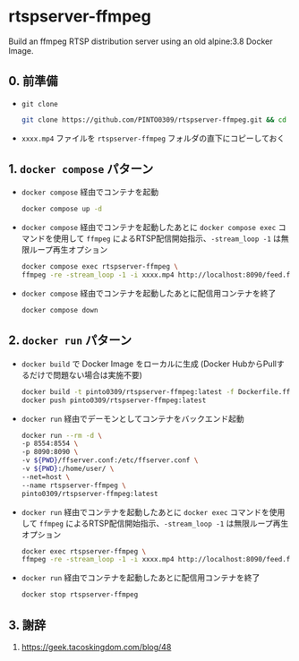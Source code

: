 # rtspserver-ffmpeg
Build an ffmpeg RTSP distribution server using an old alpine:3.8 Docker Image.

## 0. 前準備
- `git clone`
    ```bash
    git clone https://github.com/PINTO0309/rtspserver-ffmpeg.git && cd rtspserver-ffmpeg
    ```
- `xxxx.mp4` ファイルを `rtspserver-ffmpeg` フォルダの直下にコピーしておく

## 1. `docker compose` パターン
- `docker compose` 経由でコンテナを起動
    ```bash
    docker compose up -d
    ```
- `docker compose` 経由でコンテナを起動したあとに `docker compose exec` コマンドを使用して `ffmpeg` によるRTSP配信開始指示、`-stream_loop -1` は無限ループ再生オプション
    ```bash
    docker compose exec rtspserver-ffmpeg \
    ffmpeg -re -stream_loop -1 -i xxxx.mp4 http://localhost:8090/feed.ffm
    ```
- `docker compose` 経由でコンテナを起動したあとに配信用コンテナを終了
    ```bash
    docker compose down
    ```

## 2. `docker run` パターン
- `docker build` で Docker Image をローカルに生成 (Docker HubからPullするだけで問題ない場合は実施不要)
    ```bash
    docker build -t pinto0309/rtspserver-ffmpeg:latest -f Dockerfile.ffmpegrtsp .
    docker push pinto0309/rtspserver-ffmpeg:latest
    ```
- `docker run` 経由でデーモンとしてコンテナをバックエンド起動
    ```bash
    docker run --rm -d \
    -p 8554:8554 \
    -p 8090:8090 \
    -v ${PWD}/ffserver.conf:/etc/ffserver.conf \
    -v ${PWD}:/home/user/ \
    --net=host \
    --name rtspserver-ffmpeg \
    pinto0309/rtspserver-ffmpeg:latest
    ```
- `docker run` 経由でコンテナを起動したあとに `docker exec` コマンドを使用して `ffmpeg` によるRTSP配信開始指示、`-stream_loop -1` は無限ループ再生オプション
    ```bash
    docker exec rtspserver-ffmpeg \
    ffmpeg -re -stream_loop -1 -i xxxx.mp4 http://localhost:8090/feed.ffm
    ```
- `docker run` 経由でコンテナを起動したあとに配信用コンテナを終了
    ```bash
    docker stop rtspserver-ffmpeg
    ```

## 3. 謝辞
1. https://geek.tacoskingdom.com/blog/48
